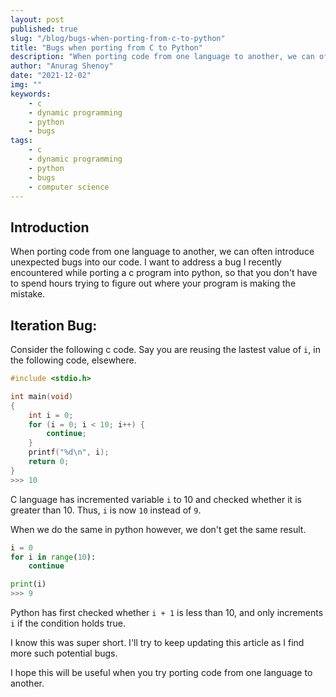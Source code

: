 ```yaml
---
layout: post
published: true
slug: "/blog/bugs-when-porting-from-c-to-python"
title: "Bugs when porting from C to Python"
description: "When porting code from one language to another, we can often introduce unexpected bugs into our code. In this post, I explore one such bug and how to avoid it."
author: "Anurag Shenoy"
date: "2021-12-02"
img: ""
keywords:
    - c
    - dynamic programming
    - python
    - bugs
tags:
    - c
    - dynamic programming
    - python
    - bugs
    - computer science
---
```


## Introduction

When porting code from one language to another, we can often introduce unexpected bugs into our code. I want to address a bug I recently encountered while porting a c program into python, so that you don't have to spend hours trying to figure out where your program is making the mistake.

## Iteration Bug:

Consider the following c code. Say you are reusing the lastest value of `i`, in the following code, elsewhere.
```c
#include <stdio.h>

int main(void)
{
    int i = 0;
    for (i = 0; i < 10; i++) {
        continue;
    }
    printf("%d\n", i);
    return 0;
}
>>> 10
```

C language has incremented variable `i` to 10 and checked whether it is greater than 10. Thus, `i` is now `10` instead of `9`.

When we do the same in python however, we don't get the same result.

```python
i = 0
for i in range(10):
    continue

print(i)
>>> 9
```

Python has first checked whether `i + 1` is less than 10, and only increments `i` if the condition holds true.

I know this was super short.
I'll try to keep updating this article as I find more such potential bugs.

I hope this will be useful when you try porting code from one language to another.

